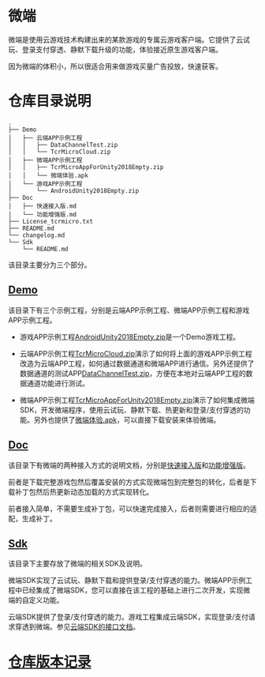 # 微端
微端是使用云游戏技术构建出来的某款游戏的专属云游戏客户端。它提供了云试玩、登录支付穿透、静默下载升级的功能，体验接近原生游戏客户端。

因为微端的体积小，所以很适合用来做游戏买量广告投放，快速获客。

# 仓库目录说明

``` shell
.
├── Demo
│   ├── 云端APP示例工程
│   │   ├── DataChannelTest.zip
│   │   └── TcrMicroCloud.zip
│   ├── 微端APP示例工程
│   │   ├── TcrMicroAppForUnity2018Empty.zip
│   │   └── 微端体验.apk
│   └── 游戏APP示例工程
│       └── AndroidUnity2018Empty.zip
├── Doc
│   ├── 快速接入版.md
│   └── 功能增强版.md
├── License_tcrmicro.txt
├── README.md
└── changelog.md
└── Sdk
    └── README.md
```

该目录主要分为三个部分。

## [Demo](Demo)

该目录下有三个示例工程，分别是云端APP示例工程、微端APP示例工程和游戏APP示例工程。

* 游戏APP示例工程[AndroidUnity2018Empty.zip](Demo/游戏APP示例工程/AndroidUnity2018Empty.zip)是一个Demo游戏工程。

* 云端APP示例工程[TcrMicroCloud.zip](Demo/云端APP示例工程/TcrMicroCloud.zip)演示了如何将上面的游戏APP示例工程改造为云端APP工程，如何通过数据通道和微端APP进行通信。另外还提供了数据通道的测试APP[DataChannelTest.zip](Demo/云端APP示例工程/DataChannelTest.zip)，方便在本地对云端APP工程的数据通道功能进行测试。

* 微端APP示例工程[TcrMicroAppForUnity2018Empty.zip](Demo/微端APP示例工程/TcrMicroAppForUnity2018Empty.zip)演示了如何集成微端SDK，开发微端程序，使用云试玩、静默下载、热更新和登录/支付穿透的功能。另外也提供了[微端体验.apk](Demo/微端APP示例工程/微端体验.apk)，可以直接下载安装来体验微端。

## [Doc](Doc)

该目录下有微端的两种接入方式的说明文档，分别是[快速接入版](Doc/快速接入版.md)和[功能增强版](Doc/功能增强版.md)。

前者是下载完整游戏包然后覆盖安装的方式实现微端包到完整包的转化，后者是下载补丁包然后热更新动态加载的方式实现转化。

前者接入简单，不需要生成补丁包，可以快速完成接入，后者则需要进行相应的适配，生成补丁。

## [Sdk](Sdk)

该目录下主要存放了微端的相关SDK及说明。

微端SDK实现了云试玩、静默下载和提供登录/支付穿透的能力。微端APP示例工程中已经集成了微端SDK，您可以直接在该工程的基础上进行二次开发，实现微端的自定义功能。

云端SDK提供了登录/支付穿透的能力。游戏工程集成云端SDK，实现登录/支付请求穿透到微端。参见[云端SDK的接口文档](https://tencentyun.github.io/cloudgame-android-sdk/microsdk/com/tencent/tcr/micro/cloudsdk/DataChannel.html)。

# [仓库版本记录](changelog.md)
